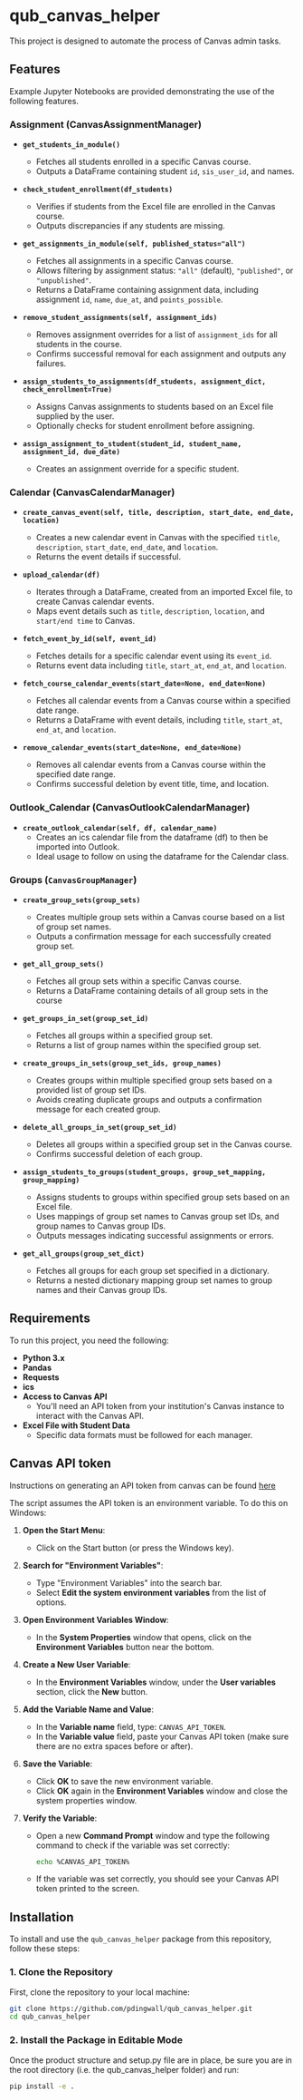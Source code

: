 # qub_canvas_helper

This project is designed to automate the process of Canvas admin tasks.

## Features
Example Jupyter Notebooks are provided demonstrating the use of the following features.

### Assignment (CanvasAssignmentManager)

- **`get_students_in_module()`**
  - Fetches all students enrolled in a specific Canvas course.
  - Outputs a DataFrame containing student `id`, `sis_user_id`, and names.

- **`check_student_enrollment(df_students)`**
  - Verifies if students from the Excel file are enrolled in the Canvas course.
  - Outputs discrepancies if any students are missing.

- **`get_assignments_in_module(self, published_status="all")`**
  - Fetches all assignments in a specific Canvas course.
  - Allows filtering by assignment status: `"all"` (default), `"published"`, or `"unpublished"`.
  - Returns a DataFrame containing assignment data, including assignment `id`, `name`, `due_at`, and `points_possible`.

- **`remove_student_assignments(self, assignment_ids)`**
  - Removes assignment overrides for a list of `assignment_ids` for all students in the course.
  - Confirms successful removal for each assignment and outputs any failures.

- **`assign_students_to_assignments(df_students, assignment_dict, check_enrollment=True)`**
  - Assigns Canvas assignments to students based on an Excel file supplied by the user.
  - Optionally checks for student enrollment before assigning.

- **`assign_assignment_to_student(student_id, student_name, assignment_id, due_date)`**
  - Creates an assignment override for a specific student.

### Calendar (CanvasCalendarManager)

- **`create_canvas_event(self, title, description, start_date, end_date, location)`**
  - Creates a new calendar event in Canvas with the specified `title`, `description`, `start_date`, `end_date`, and `location`.
  - Returns the event details if successful.

- **`upload_calendar(df)`**
  - Iterates through a DataFrame, created from an imported Excel file, to create Canvas calendar events.
  - Maps event details such as `title`, `description`, `location`, and `start/end time` to Canvas.

- **`fetch_event_by_id(self, event_id)`**
  - Fetches details for a specific calendar event using its `event_id`.
  - Returns event data including `title`, `start_at`, `end_at`, and `location`.

- **`fetch_course_calendar_events(start_date=None, end_date=None)`**
  - Fetches all calendar events from a Canvas course within a specified date range.
  - Returns a DataFrame with event details, including `title`, `start_at`, `end_at`, and `location`.

- **`remove_calendar_events(start_date=None, end_date=None)`**
  - Removes all calendar events from a Canvas course within the specified date range.
  - Confirms successful deletion by event title, time, and location.

### Outlook_Calendar (CanvasOutlookCalendarManager)

- **`create_outlook_calendar(self, df, calendar_name)`**
  - Creates an ics calendar file from the dataframe (df) to then be imported into Outlook.
  - Ideal usage to follow on using the dataframe for the Calendar class.

### Groups (`CanvasGroupManager`)

- **`create_group_sets(group_sets)`**
  - Creates multiple group sets within a Canvas course based on a list of group set names.
  - Outputs a confirmation message for each successfully created group set.

- **`get_all_group_sets()`**
  - Fetches all group sets within a specific Canvas course.
  - Returns a DataFrame containing details of all group sets in the course

- **`get_groups_in_set(group_set_id)`**
  - Fetches all groups within a specified group set.
  - Returns a list of group names within the specified group set.

- **`create_groups_in_sets(group_set_ids, group_names)`**
  - Creates groups within multiple specified group sets based on a provided list of group set IDs.
  - Avoids creating duplicate groups and outputs a confirmation message for each created group.

- **`delete_all_groups_in_set(group_set_id)`**
  - Deletes all groups within a specified group set in the Canvas course.
  - Confirms successful deletion of each group.

- **`assign_students_to_groups(student_groups, group_set_mapping, group_mapping)`**
  - Assigns students to groups within specified group sets based on an Excel file.
  - Uses mappings of group set names to Canvas group set IDs, and group names to Canvas group IDs.
  - Outputs messages indicating successful assignments or errors.

- **`get_all_groups(group_set_dict)`**
  - Fetches all groups for each group set specified in a dictionary.
  - Returns a nested dictionary mapping group set names to group names and their Canvas group IDs.

## Requirements

To run this project, you need the following:

- **Python 3.x**
- **Pandas**
- **Requests**
- **ics**
- **Access to Canvas API**
  - You'll need an API token from your institution's Canvas instance to interact with the Canvas API.
- **Excel File with Student Data**
  - Specific data formats must be followed for each manager.

## Canvas API token
Instructions on generating an API token from canvas can be found [here](https://community.canvaslms.com/t5/Canvas-Basics-Guide/How-do-I-manage-API-access-tokens-in-my-user-account/ta-p/615312) 

The script assumes the API token is an environment variable. To do this on Windows:

1. **Open the Start Menu**:
   - Click on the Start button (or press the Windows key).

2. **Search for "Environment Variables"**:
   - Type "Environment Variables" into the search bar.
   - Select **Edit the system environment variables** from the list of options.

3. **Open Environment Variables Window**:
   - In the **System Properties** window that opens, click on the **Environment Variables** button near the bottom.

4. **Create a New User Variable**:
   - In the **Environment Variables** window, under the **User variables** section, click the **New** button.

5. **Add the Variable Name and Value**:
   - In the **Variable name** field, type: `CANVAS_API_TOKEN`.
   - In the **Variable value** field, paste your Canvas API token (make sure there are no extra spaces before or after).

6. **Save the Variable**:
   - Click **OK** to save the new environment variable.
   - Click **OK** again in the **Environment Variables** window and close the system properties window.

7. **Verify the Variable**:
   - Open a new **Command Prompt** window and type the following command to check if the variable was set correctly:
     ```bash
     echo %CANVAS_API_TOKEN%
     ```
   - If the variable was set correctly, you should see your Canvas API token printed to the screen.
   
## Installation

To install and use the `qub_canvas_helper` package from this repository, follow these steps:

### 1. Clone the Repository

First, clone the repository to your local machine:

```bash
git clone https://github.com/pdingwall/qub_canvas_helper.git
cd qub_canvas_helper
```

### 2. Install the Package in Editable Mode
Once the product structure and setup.py file are in place, be sure you are in the root directory (i.e. the qub_canvas_helper folder) and run:

```bash
pip install -e .
```
